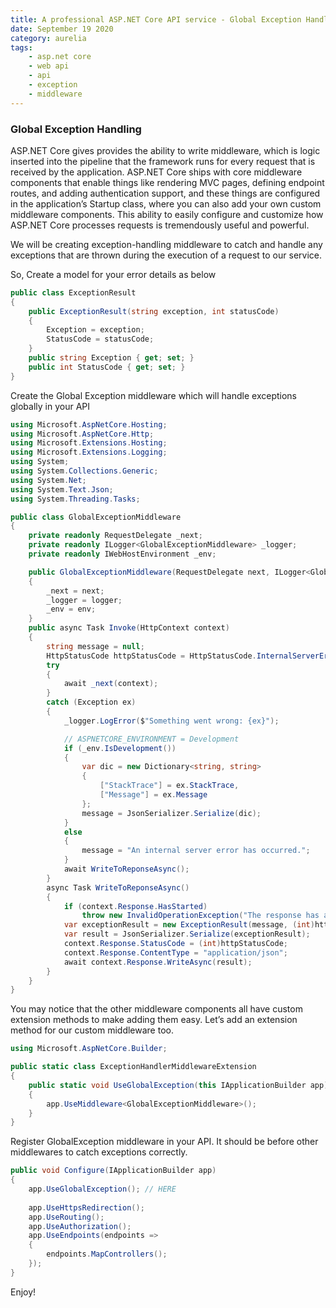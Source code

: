 ```yaml
---
title: A professional ASP.NET Core API service - Global Exception Handling 
date: September 19 2020
category: aurelia
tags:
    - asp.net core
    - web api
    - api
    - exception
    - middleware
---
```


### Global Exception Handling

ASP.NET Core gives provides the ability to write middleware, which is logic inserted into the pipeline that the framework runs for every request that is received by the application. ASP.NET Core ships with core middleware components that enable things like rendering MVC pages, defining endpoint routes, and adding authentication support, and these things are configured in the application’s Startup class, where you can also add your own custom middleware components. This ability to easily configure and customize how ASP.NET Core processes requests is tremendously useful and powerful.

We will be creating exception-handling middleware to catch and handle any exceptions that are thrown during the execution of a request to our service. 

<!-- more -->

So, Create a model for your error details as below

```cs
public class ExceptionResult
{
    public ExceptionResult(string exception, int statusCode)
    {
        Exception = exception;
        StatusCode = statusCode;
    }
    public string Exception { get; set; }
    public int StatusCode { get; set; }
}
```

Create the Global Exception middleware which will handle exceptions globally in your API

```cs
using Microsoft.AspNetCore.Hosting;
using Microsoft.AspNetCore.Http;
using Microsoft.Extensions.Hosting;
using Microsoft.Extensions.Logging;
using System;
using System.Collections.Generic;
using System.Net;
using System.Text.Json;
using System.Threading.Tasks;

public class GlobalExceptionMiddleware
{
    private readonly RequestDelegate _next;
    private readonly ILogger<GlobalExceptionMiddleware> _logger;
    private readonly IWebHostEnvironment _env;

    public GlobalExceptionMiddleware(RequestDelegate next, ILogger<GlobalExceptionMiddleware> logger, IWebHostEnvironment env)
    {
        _next = next;
        _logger = logger;
        _env = env;
    }
    public async Task Invoke(HttpContext context)
    {
        string message = null;
        HttpStatusCode httpStatusCode = HttpStatusCode.InternalServerError;
        try
        {
            await _next(context);
        }
        catch (Exception ex)
        {
            _logger.LogError($"Something went wrong: {ex}");

            // ASPNETCORE_ENVIRONMENT = Development
            if (_env.IsDevelopment())
            {
                var dic = new Dictionary<string, string>
                {
                    ["StackTrace"] = ex.StackTrace,
                    ["Message"] = ex.Message
                };
                message = JsonSerializer.Serialize(dic);
            }
            else
            {
                message = "An internal server error has occurred.";
            }
            await WriteToReponseAsync();
        }
        async Task WriteToReponseAsync()
        {
            if (context.Response.HasStarted)
                throw new InvalidOperationException("The response has already started");
            var exceptionResult = new ExceptionResult(message, (int)httpStatusCode);
            var result = JsonSerializer.Serialize(exceptionResult);
            context.Response.StatusCode = (int)httpStatusCode;
            context.Response.ContentType = "application/json";
            await context.Response.WriteAsync(result);
        }
    }
}
```

You may notice that the other middleware components all have custom extension methods to make adding them easy. Let’s add an extension method for our custom middleware too.

```cs
using Microsoft.AspNetCore.Builder;

public static class ExceptionHandlerMiddlewareExtension
{
    public static void UseGlobalException(this IApplicationBuilder app)
    {
        app.UseMiddleware<GlobalExceptionMiddleware>();
    }
}
```

Register GlobalException middleware in your API. It should be before other middlewares to catch exceptions correctly.


```cs
public void Configure(IApplicationBuilder app)
{
    app.UseGlobalException(); // HERE
    
    app.UseHttpsRedirection();
    app.UseRouting();
    app.UseAuthorization();
    app.UseEndpoints(endpoints =>
    {
        endpoints.MapControllers();
    });
}
```

Enjoy!